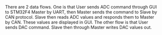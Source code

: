 There are 2 data flows. One is that User sends ADC command through GUI to STM32F4 Master by UART, then Master sends the command to Slave by CAN protocol. Slave then reads ADC values and responds 
them to Master by CAN. These values are displayed in GUI.
The other flow is that User sends DAC command. Slave then through Master writes DAC values out.
